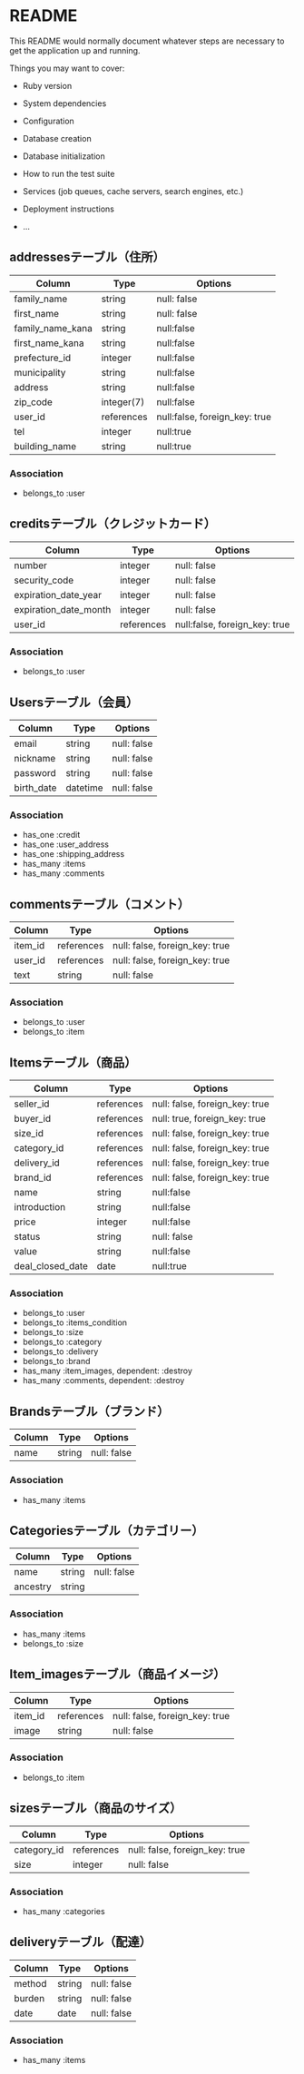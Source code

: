 # README

This README would normally document whatever steps are necessary to get the
application up and running.

Things you may want to cover:

* Ruby version

* System dependencies

* Configuration

* Database creation

* Database initialization

* How to run the test suite

* Services (job queues, cache servers, search engines, etc.)

* Deployment instructions

* ...

## addressesテーブル（住所）
|Column|Type|Options|
|------|----|-------|
|family_name|string|null: false|
|first_name|string|null: false|
|family_name_kana|string|null:false|
|first_name_kana|string|null:false|
|prefecture_id|integer|null:false|
|municipality|string|null:false|
|address|string|null:false|
|zip_code|integer(7)|null:false|
|user_id|references|null:false, foreign_key: true|
|tel|integer|null:true|
|building_name|string|null:true|

### Association
- belongs_to :user

## creditsテーブル（クレジットカード）
|Column|Type|Options|
|------|----|-------|
|number|integer|null: false|
|security_code|integer|null: false|
|expiration_date_year|integer|null: false|
|expiration_date_month|integer|null: false|
|user_id|references|null:false, foreign_key: true|

### Association
- belongs_to :user

## Usersテーブル（会員）
|Column|Type|Options|
|------|----|-------|
|email|string|null: false|
|nickname|string|null: false|
|password|string|null: false|
|birth_date|datetime|null: false|

### Association
- has_one :credit
- has_one :user_address
- has_one :shipping_address
- has_many :items
- has_many :comments

## commentsテーブル（コメント）
|Column|Type|Options|
|------|----|-------|
|item_id|references|null: false, foreign_key: true|
|user_id|references|null: false, foreign_key: true|
|text|string|null: false|

### Association
- belongs_to :user
- belongs_to :item

## Itemsテーブル（商品）
|Column|Type|Options|
|------|----|-------|
|seller_id|references|null: false, foreign_key: true|
|buyer_id|references|null: true, foreign_key: true|
|size_id|references|null: false, foreign_key: true|
|category_id|references|null: false, foreign_key: true|
|delivery_id|references|null: false, foreign_key: true|
|brand_id|references|null: false, foreign_key: true|
|name|string|null:false|
|introduction|string|null:false|
|price|integer|null:false|
|status|string|null: false|
|value|string|null:false|
|deal_closed_date|date|null:true|

### Association
- belongs_to :user
- belongs_to :items_condition
- belongs_to :size
- belongs_to :category
- belongs_to :delivery
- belongs_to :brand
- has_many :item_images, dependent: :destroy
- has_many :comments, dependent: :destroy

## Brandsテーブル（ブランド）
|Column|Type|Options|
|------|----|-------|
|name|string|null: false|

### Association
- has_many :items

## Categoriesテーブル（カテゴリー）
|Column|Type|Options|
|------|----|-------|
|name|string|null: false|
|ancestry|string|

### Association
- has_many :items
- belongs_to :size

## Item_imagesテーブル（商品イメージ）
|Column|Type|Options|
|------|----|-------|
|item_id|references|null: false, foreign_key: true|
|image|string|null: false|

### Association
- belongs_to :item

## sizesテーブル（商品のサイズ）
|Column|Type|Options|
|------|----|-------|
|category_id|references|null: false, foreign_key: true|
|size|integer|null: false|

### Association
- has_many :categories

## deliveryテーブル（配達）
|Column|Type|Options|
|------|----|-------|
|method|string|null: false|
|burden|string|null: false|
|date|date|null: false|

### Association
- has_many :items